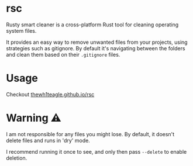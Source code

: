 # rsc

Rusty smart cleaner is a cross-platform Rust tool for cleaning operating system files.

It provides an easy way to remove unwanted files from your projects, using strategies such as gitignore.
By default it's navigating between the folders and clean them based on their `.gitignore` files.

# Usage

Checkout [thewh1teagle.github.io/rsc](https://thewh1teagle.github.io/rsc/)

# Warning ⚠️

I am not responsible for any files you might lose. By default, it doesn't delete files and runs in 'dry' mode.

I recommend running it once to see, and only then pass `--delete` to enable deletion.
